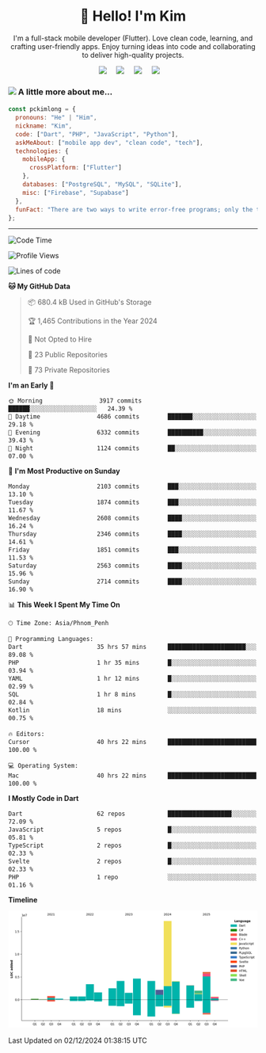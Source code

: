 <h1 align="center">👋 Hello! I'm Kim</h1>

<p align="center">
   I'm a full-stack mobile developer (Flutter). Love clean code, learning, and crafting user-friendly apps. Enjoy turning ideas into code and collaborating to deliver high-quality projects.
</p>

<p align="center">
  <a href="mailto:pochkimlong88@gmail.com"><img src="https://img.shields.io/badge/gmail-%23D14836.svg?&style=for-the-badge&logo=gmail&logoColor=white" /></a>&nbsp;&nbsp;&nbsp;&nbsp;
  <a href="https://t.me/pochkimlong/"><img src="https://img.shields.io/badge/telegram-%230077B5.svg?&style=for-the-badge&logo=telegram&logoColor=white" /></a>&nbsp;&nbsp;&nbsp;&nbsp;
  <a href="https://www.youtube.com/@PochKimlong/"><img src="https://img.shields.io/badge/youtube-%23dc2743.svg?&style=for-the-badge&logo=youtube&logoColor=white" /></a>&nbsp;&nbsp;&nbsp;&nbsp;
  <a href="https://www.tiktok.com/@pckimlong/"><img src="https://img.shields.io/badge/tiktok-%23000000.svg?&style=for-the-badge&logo=tiktok&logoColor=white" /></a>&nbsp;&nbsp;&nbsp;&nbsp;
</p>

### <img src="https://media.giphy.com/media/VgCDAzcKvsR6OM0uWg/giphy.gif" width="50"> A little more about me...  

```javascript
const pckimlong = {
  pronouns: "He" | "Him",
  nickname: "Kim",
  code: ["Dart", "PHP", "JavaScript", "Python"],
  askMeAbout: ["mobile app dev", "clean code", "tech"],
  technologies: {
    mobileApp: {
      crossPlatform: ["Flutter"]
    },
    databases: ["PostgreSQL", "MySQL", "SQLite"],
    misc: ["Firebase", "Supabase"]
  },
  funFact: "There are two ways to write error-free programs; only the third one works."
};
```
---

<!--START_SECTION:waka-->
![Code Time](http://img.shields.io/badge/Code%20Time-711%20hrs%2030%20mins-blue)

![Profile Views](http://img.shields.io/badge/Profile%20Views-0-blue)

![Lines of code](https://img.shields.io/badge/From%20Hello%20World%20I%27ve%20Written-28.4%20million%20lines%20of%20code-blue)

**🐱 My GitHub Data** 

> 📦 680.4 kB Used in GitHub's Storage 
 > 
> 🏆 1,465 Contributions in the Year 2024
 > 
> 🚫 Not Opted to Hire
 > 
> 📜 23 Public Repositories 
 > 
> 🔑 73 Private Repositories 
 > 
**I'm an Early 🐤** 

```text
🌞 Morning                3917 commits        ██████░░░░░░░░░░░░░░░░░░░   24.39 % 
🌆 Daytime                4686 commits        ███████░░░░░░░░░░░░░░░░░░   29.18 % 
🌃 Evening                6332 commits        ██████████░░░░░░░░░░░░░░░   39.43 % 
🌙 Night                  1124 commits        ██░░░░░░░░░░░░░░░░░░░░░░░   07.00 % 
```
📅 **I'm Most Productive on Sunday** 

```text
Monday                   2103 commits        ███░░░░░░░░░░░░░░░░░░░░░░   13.10 % 
Tuesday                  1874 commits        ███░░░░░░░░░░░░░░░░░░░░░░   11.67 % 
Wednesday                2608 commits        ████░░░░░░░░░░░░░░░░░░░░░   16.24 % 
Thursday                 2346 commits        ████░░░░░░░░░░░░░░░░░░░░░   14.61 % 
Friday                   1851 commits        ███░░░░░░░░░░░░░░░░░░░░░░   11.53 % 
Saturday                 2563 commits        ████░░░░░░░░░░░░░░░░░░░░░   15.96 % 
Sunday                   2714 commits        ████░░░░░░░░░░░░░░░░░░░░░   16.90 % 
```


📊 **This Week I Spent My Time On** 

```text
🕑︎ Time Zone: Asia/Phnom_Penh

💬 Programming Languages: 
Dart                     35 hrs 57 mins      ██████████████████████░░░   89.08 % 
PHP                      1 hr 35 mins        █░░░░░░░░░░░░░░░░░░░░░░░░   03.94 % 
YAML                     1 hr 12 mins        █░░░░░░░░░░░░░░░░░░░░░░░░   02.99 % 
SQL                      1 hr 8 mins         █░░░░░░░░░░░░░░░░░░░░░░░░   02.84 % 
Kotlin                   18 mins             ░░░░░░░░░░░░░░░░░░░░░░░░░   00.75 % 

🔥 Editors: 
Cursor                   40 hrs 22 mins      █████████████████████████   100.00 % 

💻 Operating System: 
Mac                      40 hrs 22 mins      █████████████████████████   100.00 % 
```

**I Mostly Code in Dart** 

```text
Dart                     62 repos            ██████████████████░░░░░░░   72.09 % 
JavaScript               5 repos             █░░░░░░░░░░░░░░░░░░░░░░░░   05.81 % 
TypeScript               2 repos             █░░░░░░░░░░░░░░░░░░░░░░░░   02.33 % 
Svelte                   2 repos             █░░░░░░░░░░░░░░░░░░░░░░░░   02.33 % 
PHP                      1 repo              ░░░░░░░░░░░░░░░░░░░░░░░░░   01.16 % 
```



**Timeline**

![Lines of Code chart](https://raw.githubusercontent.com/pckimlong/pckimlong/main/assets/bar_graph.png)


 Last Updated on 02/12/2024 01:38:15 UTC
<!--END_SECTION:waka-->

<!---
PochKimlong/PochKimlong is a ✨ special ✨ repository because its `README.md` (this file) appears on your GitHub profile.
You can click the Preview link to take a look at your changes.
--->
